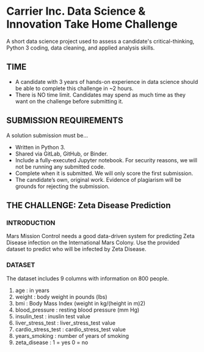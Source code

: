 # Carrier Inc. Data Science & Innovation Take Home Challenge

A short data science project used to assess a candidate's critical-thinking, Python 3 coding, data cleaning, and applied analysis skills.

## TIME
*  A candidate with 3 years of hands-on experience in data science should be able to complete this challenge in ~2 hours.
*  There is NO time limit. Candidates may spend as much time as they want on the challenge before submitting it.

## SUBMISSION REQUIREMENTS
A solution submission must be…
*  Written in Python 3.
*  Shared via GitLab, GitHub, or Binder.
*  Include a fully-executed Jupyter notebook.  For security reasons, we will not be running any submitted code.
*  Complete when it is submitted.  We will only score the first submission.
*  The candidate’s own, original work.  Evidence of plagiarism will be grounds for rejecting the submission.

## THE CHALLENGE: Zeta Disease Prediction

### INTRODUCTION

Mars Mission Control needs a good data-driven system for predicting Zeta Disease infection on the International Mars Colony.
Use the provided dataset to predict who will be infected by Zeta Disease.

### DATASET

The dataset includes 9 columns with information on 800 people.
1.	age : in years
2.	weight : body weight in pounds (lbs)
3.	bmi : Body Mass Index (weight in kg/(height in m)2)
4.	blood_pressure : resting blood pressure (mm Hg)
5.	insulin_test : inuslin test value
6.	liver_stress_test : liver_stress_test value
7.	cardio_stress_test : cardio_stress_test value
8.	years_smoking : number of years of smoking
9.	zeta_disease :
              1 = yes
              0 = no
